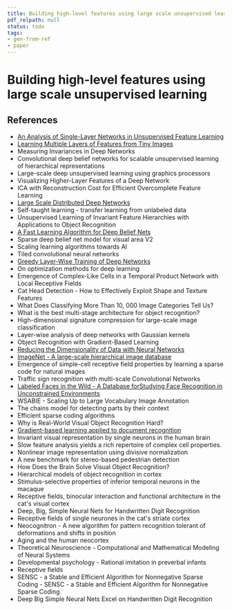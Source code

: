 ```yaml
---
title: Building high-level features using large scale unsupervised learning
pdf_relpath: null
status: todo
tags:
- gen-from-ref
- paper
---
```


# Building high-level features using large scale unsupervised learning

## References

- [An Analysis of Single-Layer Networks in Unsupervised Feature Learning](./an-analysis-of-single-layer-networks-in-unsupervised-feature-learning.md)
- [Learning Multiple Layers of Features from Tiny Images](./learning-multiple-layers-of-features-from-tiny-images.md)
- Measuring Invariances in Deep Networks
- Convolutional deep belief networks for scalable unsupervised learning of hierarchical representations
- Large-scale deep unsupervised learning using graphics processors
- Visualizing Higher-Layer Features of a Deep Network
- ICA with Reconstruction Cost for Efficient Overcomplete Feature Learning
- [Large Scale Distributed Deep Networks](./large-scale-distributed-deep-networks.md)
- Self-taught learning - transfer learning from unlabeled data
- Unsupervised Learning of Invariant Feature Hierarchies with Applications to Object Recognition
- [A Fast Learning Algorithm for Deep Belief Nets](./a-fast-learning-algorithm-for-deep-belief-nets.md)
- Sparse deep belief net model for visual area V2
- Scaling learning algorithms towards AI
- Tiled convolutional neural networks
- [Greedy Layer-Wise Training of Deep Networks](./greedy-layer-wise-training-of-deep-networks.md)
- On optimization methods for deep learning
- Emergence of Complex-Like Cells in a Temporal Product Network with Local Receptive Fields
- Cat Head Detection - How to Effectively Exploit Shape and Texture Features
- What Does Classifying More Than 10, 000 Image Categories Tell Us?
- What is the best multi-stage architecture for object recognition?
- High-dimensional signature compression for large-scale image classification
- Layer-wise analysis of deep networks with Gaussian kernels
- Object Recognition with Gradient-Based Learning
- [Reducing the Dimensionality of Data with Neural Networks](./reducing-the-dimensionality-of-data-with-neural-networks.md)
- [ImageNet - A large-scale hierarchical image database](./imagenet-a-large-scale-hierarchical-image-database.md)
- Emergence of simple-cell receptive field properties by learning a sparse code for natural images
- Traffic sign recognition with multi-scale Convolutional Networks
- [Labeled Faces in the Wild - A Database forStudying Face Recognition in Unconstrained Environments](./labeled-faces-in-the-wild-a-database-forstudying-face-recognition-in-unconstrained-environments.md)
- WSABIE - Scaling Up to Large Vocabulary Image Annotation
- The chains model for detecting parts by their context
- Efficient sparse coding algorithms
- Why is Real-World Visual Object Recognition Hard?
- [Gradient-based learning applied to document recognition](./gradient-based-learning-applied-to-document-recognition.md)
- Invariant visual representation by single neurons in the human brain
- Slow feature analysis yields a rich repertoire of complex cell properties.
- Nonlinear image representation using divisive normalization
- A new benchmark for stereo-based pedestrian detection
- How Does the Brain Solve Visual Object Recognition?
- Hierarchical models of object recognition in cortex
- Stimulus-selective properties of inferior temporal neurons in the macaque
- Receptive fields, binocular interaction and functional architecture in the cat's visual cortex
- Deep, Big, Simple Neural Nets for Handwritten Digit Recognition
- Receptive fields of single neurones in the cat's striate cortex
- Neocognitron - A new algorithm for pattern recognition tolerant of deformations and shifts in position
- Aging and the human neocortex
- Theoretical Neuroscience - Computational and Mathematical Modeling of Neural Systems
- Developmental psychology - Rational imitation in preverbal infants
- Receptive fields
- SENSC - a Stable and Efficient Algorithm for Nonnegative Sparse Coding - SENSC - a Stable and Efficient Algorithm for Nonnegative Sparse Coding
- Deep Big Simple Neural Nets Excel on Handwritten Digit Recognition
